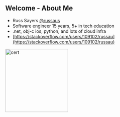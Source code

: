 ## Welcome - About Me

- Russ Sayers [@russaus](https://twitter.com/russaus)
- Software engineer 15 years, 5+ in tech education
- .net, obj-c ios, python, and lots of cloud infra
- [https://stackoverflow.com/users/109102/russau](https://stackoverflow.com/users/109102/russau)

<img src="images/terraformassociateweb.webp" alt="cert" width="200"/>
